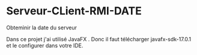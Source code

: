 # Serveur-CLient-RMI-DATE
Obtemìnir la date du serveur

Dans ce projet j'ai utilisé JavaFX . Donc il faut télécharger javafx-sdk-17.0.1 et le configurer dans votre IDE.
